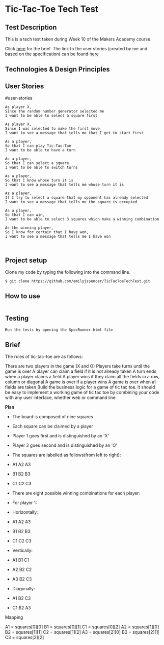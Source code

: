 # Tic-Tac-Toe Tech Test

## Test Description

This is a tech test taken during Week 10 of the Makers Academy course. 

Click [here](#brief) for the brief.
The link to the user stories (created by me and based on the specification) can be found [here](#user-stories)

## Technologies & Design Principles


## User Stories
#user-stories
```
As player X,
Since the random number generator selected me
I want to be able to select a square first

As player X,
Since I was selected to make the first move
I want to see a message that tells me that I get to start first

As a player,
So that I can play Tic-Tac-Toe
I want to be able to have a turn

As a player,
So that I can select a square
I want to be able to switch turns

As a player,
So that I know whose turn it is
I want to see a message that tells me whose turn it is

As a player,
If I try to select a square that my opponent has already selected
I want to see a message that tells me the square is occupied

As a player,
So that I can win,
I want to be able to select 3 squares which make a winning combination

As the winning player,
So I know for certain that I have won,
I want to see a message that tells me I have won



```

## Project setup

Clone my code by typing the following into the command line.<br>

```
$ git clone https://github.com/emilyjspencer/TicTacToeTechTest.git

```

## How to use

```

```

## Testing

```
Run the tests by opening the SpecRunner.html file

```

## Brief

The rules of tic-tac-toe are as follows:

There are two players in the game (X and O)
Players take turns until the game is over
A player can claim a field if it is not already taken
A turn ends when a player claims a field
A player wins if they claim all the fields in a row, column or diagonal
A game is over if a player wins
A game is over when all fields are taken
Build the business logic for a game of tic tac toe. 
It should be easy to implement a working game of tic tac toe by 
combining your code with any user interface, whether web or command line.



**Plan**


* The board is composed of nine squares
* Each square can be claimed by a player
* Player 1 goes first and is distinguished by an 'X'
* Player 2 goes second and is distinguished by an 'O'
* The squares are labelled as follows(from left to right):

* A1 A2 A3
* B1 B2 B3
* C1 C2 C3

* There are eight possible winning combinations for each player:
* For player 1:

* Horizontally: 
- A1 A2 A3
- B1 B2 B3
- C1 C2 C3

- Vertically:
- A1 B1 C1
- A2  B2 C2
- A3 B2 C3

- Diagonally:
- A1 B2 C3
- C1 B2 A3


Mapping

A1 =  squares[0][0]
B1 = squares[0][1]
C1 = squares[0][2]
A2 = squares[1][0]
B2 = squares[1][1]
C2 = squares[1][2]
A3 = squares[2][0]
B3 = squares[2][1]
C3 = squares[2][2]